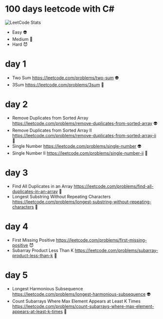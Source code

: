 # 100 days leetcode with C#
![LeetCode Stats](https://leetcard.jacoblin.cool/thtn-dev?theme=light&font=Ubuntu&ext=heatmap)
- Easy 👽
- Medium 👾
- Hard 😈

# day 1
- Two Sum https://leetcode.com/problems/two-sum 👽
- 3Sum https://leetcode.com/problems/3sum 👾
# day 2
- Remove Duplicates from Sorted Array https://leetcode.com/problems/remove-duplicates-from-sorted-array 👽
- Remove Duplicates from Sorted Array II https://leetcode.com/problems/remove-duplicates-from-sorted-array-ii 👾
- Single Number https://leetcode.com/problems/single-number 👽
- Single Number II https://leetcode.com/problems/single-number-ii 👾
# day 3
- Find All Duplicates in an Array https://leetcode.com/problems/find-all-duplicates-in-an-array 👾
- Longest Substring Without Repeating Characters https://leetcode.com/problems/longest-substring-without-repeating-characters 👾
# day 4
- First Missing Positive https://leetcode.com/problems/first-missing-positive 😈
- Subarray Product Less Than K https://leetcode.com/problems/subarray-product-less-than-k 👾
# day 5
- Longest Harmonious Subsequence https://leetcode.com/problems/longest-harmonious-subsequence 👽
- Count Subarrays Where Max Element Appears at Least K Times https://leetcode.com/problems/count-subarrays-where-max-element-appears-at-least-k-times 👾